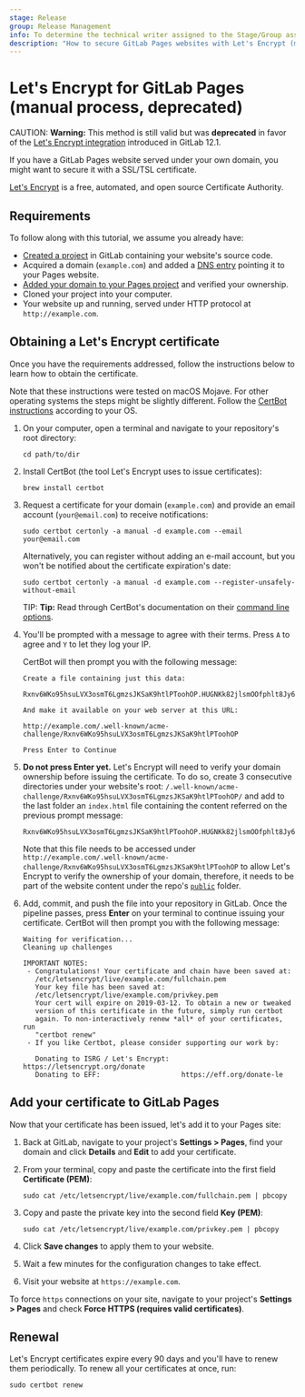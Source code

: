```yaml
---
stage: Release
group: Release Management
info: To determine the technical writer assigned to the Stage/Group associated with this page, see https://about.gitlab.com/handbook/engineering/ux/technical-writing/#designated-technical-writers
description: "How to secure GitLab Pages websites with Let's Encrypt (manual process, deprecated)."
---
```


# Let's Encrypt for GitLab Pages (manual process, deprecated)

CAUTION: **Warning:**
This method is still valid but was **deprecated** in favor of the
[Let's Encrypt integration](custom_domains_ssl_tls_certification/lets_encrypt_integration.md)
introduced in GitLab 12.1.

If you have a GitLab Pages website served under your own domain,
you might want to secure it with a SSL/TSL certificate.

[Let's Encrypt](https://letsencrypt.org) is a free, automated, and
open source Certificate Authority.

## Requirements

To follow along with this tutorial, we assume you already have:

- [Created a project](index.md#getting-started) in GitLab
  containing your website's source code.
- Acquired a domain (`example.com`) and added a [DNS entry](custom_domains_ssl_tls_certification/index.md#set-up-pages-with-a-custom-domain)
  pointing it to your Pages website.
- [Added your domain to your Pages project](custom_domains_ssl_tls_certification/index.md#steps)
  and verified your ownership.
- Cloned your project into your computer.
- Your website up and running, served under HTTP protocol at `http://example.com`.

## Obtaining a Let's Encrypt certificate

Once you have the requirements addressed, follow the instructions
below to learn how to obtain the certificate.

Note that these instructions were tested on macOS Mojave. For other operating systems the steps
might be slightly different. Follow the
[CertBot instructions](https://certbot.eff.org/) according to your OS.

1. On your computer, open a terminal and navigate to your repository's
   root directory:

   ```shell
   cd path/to/dir
   ```

1. Install CertBot (the tool Let's Encrypt uses to issue certificates):

   ```shell
   brew install certbot
   ```

1. Request a certificate for your domain (`example.com`) and
   provide an email account (`your@email.com`) to receive notifications:

   ```shell
   sudo certbot certonly -a manual -d example.com --email your@email.com
   ```

   Alternatively, you can register without adding an e-mail account,
   but you won't be notified about the certificate expiration's date:

   ```shell
   sudo certbot certonly -a manual -d example.com --register-unsafely-without-email
   ```

   TIP: **Tip:**
   Read through CertBot's documentation on their
   [command line options](https://certbot.eff.org/docs/using.html#certbot-command-line-options).

1. You'll be prompted with a message to agree with their terms.
   Press `A` to agree and `Y` to let they log your IP.

   CertBot will then prompt you with the following message:

   ```shell
   Create a file containing just this data:

   Rxnv6WKo95hsuLVX3osmT6LgmzsJKSaK9htlPToohOP.HUGNKk82jlsmOOfphlt8Jy69iuglsn095nxOMH9j3Yb

   And make it available on your web server at this URL:

   http://example.com/.well-known/acme-challenge/Rxnv6WKo95hsuLVX3osmT6LgmzsJKSaK9htlPToohOP

   Press Enter to Continue
   ```

1. **Do not press Enter yet.** Let's Encrypt will need to verify your
   domain ownership before issuing the certificate. To do so, create 3
   consecutive directories under your website's root:
   `/.well-known/acme-challenge/Rxnv6WKo95hsuLVX3osmT6LgmzsJKSaK9htlPToohOP/`
   and add to the last folder an `index.html` file containing the content
   referred on the previous prompt message:

   ```shell
   Rxnv6WKo95hsuLVX3osmT6LgmzsJKSaK9htlPToohOP.HUGNKk82jlsmOOfphlt8Jy69iuglsn095nxOMH9j3Yb
   ```

   Note that this file needs to be accessed under
   `http://example.com/.well-known/acme-challenge/Rxnv6WKo95hsuLVX3osmT6LgmzsJKSaK9htlPToohOP`
   to allow Let's Encrypt to verify the ownership of your domain,
   therefore, it needs to be part of the website content under the
   repo's [`public`](index.md#how-it-works) folder.

1. Add, commit, and push the file into your repository in GitLab. Once the pipeline
   passes, press **Enter** on your terminal to continue issuing your
   certificate. CertBot will then prompt you with the following message:

   ```shell
   Waiting for verification...
   Cleaning up challenges

   IMPORTANT NOTES:
    - Congratulations! Your certificate and chain have been saved at:
      /etc/letsencrypt/live/example.com/fullchain.pem
      Your key file has been saved at:
      /etc/letsencrypt/live/example.com/privkey.pem
      Your cert will expire on 2019-03-12. To obtain a new or tweaked
      version of this certificate in the future, simply run certbot
      again. To non-interactively renew *all* of your certificates, run
      "certbot renew"
    - If you like Certbot, please consider supporting our work by:

      Donating to ISRG / Let's Encrypt:   https://letsencrypt.org/donate
      Donating to EFF:                    https://eff.org/donate-le
   ```

## Add your certificate to GitLab Pages

Now that your certificate has been issued, let's add it to your Pages site:

1. Back at GitLab, navigate to your project's **Settings > Pages**,
   find your domain and click **Details** and **Edit** to add your certificate.
1. From your terminal, copy and paste the certificate into the first field
   **Certificate (PEM)**:

   ```shell
   sudo cat /etc/letsencrypt/live/example.com/fullchain.pem | pbcopy
   ```

1. Copy and paste the private key into the second field **Key (PEM)**:

   ```shell
   sudo cat /etc/letsencrypt/live/example.com/privkey.pem | pbcopy
   ```

1. Click **Save changes** to apply them to your website.
1. Wait a few minutes for the configuration changes to take effect.
1. Visit your website at `https://example.com`.

To force `https` connections on your site, navigate to your
project's **Settings > Pages** and check **Force HTTPS (requires
valid certificates)**.

## Renewal

Let's Encrypt certificates expire every 90 days and you'll have to
renew them periodically. To renew all your certificates at once, run:

```shell
sudo certbot renew
```
